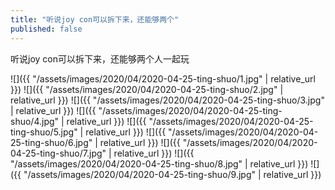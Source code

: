 ```yaml
---
title: "听说joy con可以拆下来，还能够两个"
published: false
---
```

听说joy con可以拆下来，还能够两个人一起玩



![]({{ "/assets/images/2020/04/2020-04-25-ting-shuo/1.jpg" | relative_url }})
![]({{ "/assets/images/2020/04/2020-04-25-ting-shuo/2.jpg" | relative_url }})
![]({{ "/assets/images/2020/04/2020-04-25-ting-shuo/3.jpg" | relative_url }})
![]({{ "/assets/images/2020/04/2020-04-25-ting-shuo/4.jpg" | relative_url }})
![]({{ "/assets/images/2020/04/2020-04-25-ting-shuo/5.jpg" | relative_url }})
![]({{ "/assets/images/2020/04/2020-04-25-ting-shuo/6.jpg" | relative_url }})
![]({{ "/assets/images/2020/04/2020-04-25-ting-shuo/7.jpg" | relative_url }})
![]({{ "/assets/images/2020/04/2020-04-25-ting-shuo/8.jpg" | relative_url }})
![]({{ "/assets/images/2020/04/2020-04-25-ting-shuo/9.jpg" | relative_url }})
